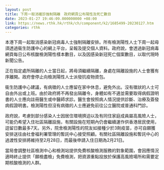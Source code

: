 ```yaml
---
layout: post
title: 下周一取消確診強制隔離　政府網頁公布陽性及死亡數目
date: 2023-01-27 19:46:09.000000000 +08:00
link: https://news.rthk.hk/rthk/ch/component/k2/1685499-20230127.htm
categories: rthk
---
```


本港下周一起取消感染新冠病毒人士強制隔離安排。所有檢測陽性人士下周一起毋須透過衞生防護中心的網上平台，呈報及提交個人資料。政府說，會透過新冠病毒網頁每日公布核酸檢測陽性樣本數目，以及因感染新冠死亡個案數目，以取代現時新聞公告。

正在指定處所隔離的人士當日起，將毋須繼續隔離，身處在隔離設施的人士會獲有序離開。政府會停止向檢測陽性人士派發抗疫物資包。

衞生防護中心建議，有病徵的人士應留在家中休息，避免外出。沒有徵狀的人士可自由外出或上班。由於政府將不再發出隔離令，身體如有不適並需要取得病假證明書的人士應向註冊醫生或中醫師求診。醫生會按照病人情況提供診斷、治療及簽發病假證明書。檢測陽性但沒有病徵的人士應避免前往公立醫院或普通科門診。

政府說，考慮到部分感染人士因居住環境擠迫以及有同住家庭成員屬高風險人士，可能仍希望入住社區隔離設施，有關設施在短期內仍會繼續運作供香港居民使用，逗留日數最多7天。另外，院舍檢測陽性的院友如接種少於3劑疫苗，亦可自願獲安排送往由社會福利署管理的暫託中心接受照顧。有關社區隔離設施和暫託中心的過渡性安排將維持至2月28日，而最後申請入住日期為2月21日。 

當局會調整社區檢測中心和檢測站提供免費核酸檢測服務的對象範圍，會因應情況適時終止提供「願檢盡檢」免費檢測，把資源重點投放於保護高風險場所和需要定期核酸檢測的人群。
